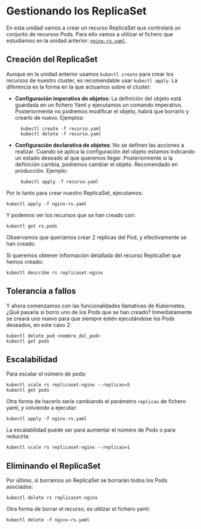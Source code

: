 # Gestionando los ReplicaSet

En esta unidad vamos a crear un recurso ReplicaSet que controlará un conjunto de recursos Pods. Para ello vamos a utilizar el fichero que estudiamos en la unidad anterior: [`nginx-rs.yaml`](files/nginx-rs.yaml).

## Creación del ReplicaSet

Aunque en la unidad anterior usamos `kubectl create` para crear los recursos de nuestro cluster, es recomendable usar `kubectl apply`. La diferencia es la forma en la que actuamos sobre el cluster:

* **Configuración imperativa de objetos**: La definición del objeto está guardada en un fichero Yaml y ejecutamos un comando imperativo. Posteriormente no podremos modificar el objeto, habrá que borrarlo y crearlo de nuevo. Ejemplos:

        kubectl create -f recurso.yaml
        kubectl delete -f recurso.yaml

* **Configuración declarativa de objetos**: No se definen las acciones a realizar. Cuando se aplica la configuración del objeto estamos indicando un estado deseado al que queremos llegar. Posteriormente si la definición cambia, podremos cambiar el objeto. Recomendado en producción. Ejemplo:

        kubectl apply -f recurso.yaml

Por lo tanto para crear nuestro ReplicaSet, ejecutamos:

    kubectl apply -f nginx-rs.yaml

Y podemos ver los recursos que se han creado con:

    kubectl get rs,pods

Observamos que queríamos crear 2 replicas del Pod, y efectivamente se han creado.

Si queremos obtener información detallada del recurso ReplicaSet que hemos creado:

    kubectl describe rs replicaset-nginx

## Tolerancia a fallos

Y ahora comenzamos con las funcionalidades llamativas de Kubernetes. ¿Qué pasaría si borro uno de los Pods que se han creado? Inmediatamente se creará uno nuevo para que siempre estén ejecutándose los Pods deseados, en este caso 2:

    kubectl delete pod <nombre_del_pod>
    kubectl get pods

## Escalabilidad

Para escalar el número de pods:

    kubectl scale rs replicaset-nginx --replicas=5
    kubectl get pods

Otra forma de hacerlo sería cambiando el parámetro `replicas` de fichero yaml, y volviendo a ejecutar:

    kubectl apply -f nginx-rs.yaml

La escalabilidad puede ser para aumentar el número de Pods o para reducirla:

    kubectl scale rs replicaset-nginx --replicas=1

## Eliminando el ReplicaSet

Por último, si borramos un ReplicaSet se borrarán todos los Pods asociados:

    kubectl delete rs replicaset-nginx

Otra forma de borrar el recurso, es utilizar el fichero yaml:

    kubectl delete -f nginx-rs.yaml
